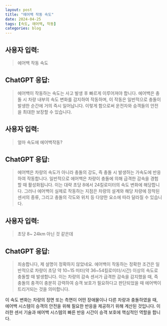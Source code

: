 ```yaml
---
layout: post
title: "에어백 작동 속도"
date: 2024-04-25
tags: [속도, 에어백, 작동]
categories: blog
---
```


## 사용자 입력:
> 에어백 작동 속도

## ChatGPT 응답:
> 에어백이 작동하는 속도는 사고 발생 후 빠르게 이루어져야 합니다. 에어백은 충돌 시 차량 내부의 속도 변화를 감지하여 작동하며, 이 작동은 일반적으로 충돌이 발생한 순간에 거의 즉시 일어납니다. 이렇게 함으로써 운전자와 승객들의 안전을 최대한 보장할 수 있습니다.

## 사용자 입력:
> 얼마 속도에 에어백작동?

## ChatGPT 응답:
> 에어백은 차량의 속도가 아니라 충돌의 강도, 즉 충돌 시 발생하는 가속도에 반응하여 작동합니다. 일반적으로 에어백은 차량이 충돌에 의해 급격한 감속을 경험할 때 활성화됩니다. 이는 대략 초당 8에서 24킬로미터의 속도 변화에 해당합니다. 그러나 에어백이 실제로 작동하는 지점은 차량의 설계와 해당 차량에 장착된 센서의 종류, 그리고 충돌의 각도와 위치 등 다양한 요소에 따라 달라질 수 있습니다.

## 사용자 입력:
> 초당 8~ 24km 아닌 것 같은데

## ChatGPT 응답:
> 죄송합니다, 제 설명이 정확하지 않았네요. 에어백이 작동하는 정확한 조건은 일반적으로 차량이 초당 약 10~15 미터(약 36~54킬로미터/시간) 이상의 속도로 충돌할 때 발생합니다. 이는 차량의 감속 센서가 급격한 감속을 감지했을 때, 즉 충돌의 충격이 충분히 강력하여 승객 보호가 필요하다고 판단되었을 때 에어백이 트리거되는 것을 의미합니다. 

이 속도 변화는 차량의 정면 또는 측면이 어떤 장애물이나 다른 차량과 충돌하였을 때, 에어백 시스템이 승객의 안전을 위해 필요한 반응을 제공하기 위해 계산된 것입니다. 이러한 센서 기술과 에어백 시스템의 빠른 반응 시간이 승객 보호에 핵심적인 역할을 합니다.

